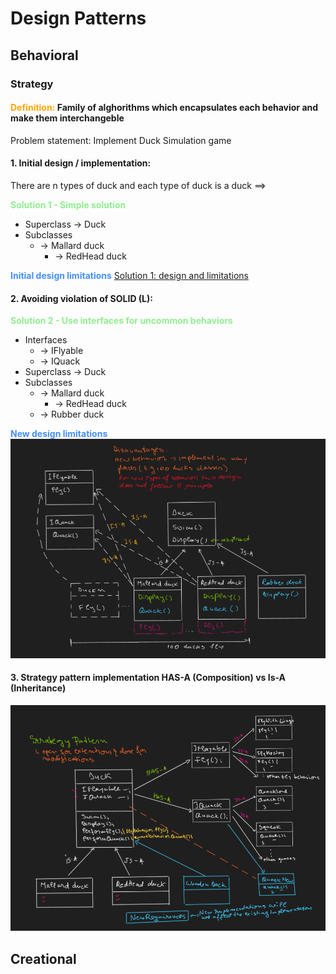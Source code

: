 # Design Patterns

## Behavioral

### Strategy

#### <b style="color:orange">Definition: </b>Family of alghorithms which encapsulates each behavior and make them interchangeble

Problem statement: Implement Duck Simulation game

#### 1. Initial design / implementation:

There are n types of duck and each type of duck is a duck ==>

<b style="color:lightgreen">Solution 1 - Simple solution</b>

- Superclass -> Duck
- Subclasses
  - -> Mallard duck
    - -> RedHead duck

<b style="color:#458fff">Initial design limitations</b>
[Solution 1: design and limitations](./Images/DuckSimulationInitial.png "Simple design")

#### 2. Avoiding violation of SOLID (L):

<b style="color:lightgreen">Solution 2 - Use interfaces for uncommon behaviors</b>

- Interfaces
  - -> IFlyable
  - -> IQuack
- Superclass -> Duck
- Subclasses
  - -> Mallard duck
    - -> RedHead duck
  - -> Rubber duck

<b style="color:#458fff">New design limitations</b>
![Solution 2: design and limitations](./GOF/Images/DuckSimulationSol2.png "Simple design")

#### 3. Strategy pattern implementation HAS-A (Composition) vs Is-A (Inheritance)

![Solution 2: design and limitations](./GOF/Images/DuckSimulationStrategy.png "Simple design")

## Creational

